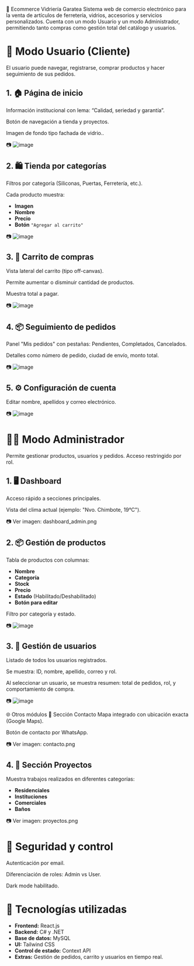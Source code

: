 🛒 Ecommerce Vidriería Garatea
Sistema web de comercio electrónico para la venta de artículos de ferretería, vidrios, accesorios y servicios personalizados. Cuenta con un modo Usuario y un modo Administrador, permitiendo tanto compras como gestión total del catálogo y usuarios.

# 👤 Modo Usuario (Cliente)
El usuario puede navegar, registrarse, comprar productos y hacer seguimiento de sus pedidos.


## 1. 🏠 Página de inicio
Información institucional con lema: “Calidad, seriedad y garantía”.

Botón de navegación a tienda y proyectos.

Imagen de fondo tipo fachada de vidrio..

📷 ![image](https://github.com/user-attachments/assets/f925cbbd-f243-4a39-b27a-39708d3d28e5)

## 2. 🛍️ Tienda por categorías
Filtros por categoría (Siliconas, Puertas, Ferretería, etc.).

Cada producto muestra:

- **Imagen**
- **Nombre**
- **Precio**
- **Botón** `"Agregar al carrito"`

📷 ![image](https://github.com/user-attachments/assets/a58f0664-e49f-41f1-b478-9112b9c4128e)

## 3. 🛒 Carrito de compras
Vista lateral del carrito (tipo off-canvas).

Permite aumentar o disminuir cantidad de productos.

Muestra total a pagar.

📷 ![image](https://github.com/user-attachments/assets/b40d3556-6963-46e3-bb92-d31099dfe9c9)


## 4. 📦 Seguimiento de pedidos
Panel "Mis pedidos" con pestañas: Pendientes, Completados, Cancelados.

Detalles como número de pedido, ciudad de envío, monto total.

📷 ![image](https://github.com/user-attachments/assets/81890b0b-62e5-4957-820e-a2d4ef3adcb6)

## 5. ⚙️ Configuración de cuenta
Editar nombre, apellidos y correo electrónico.

📷 ![image](https://github.com/user-attachments/assets/178028cf-8d48-4a3d-9934-8b895032d910)

# 🧑‍💼 Modo Administrador
Permite gestionar productos, usuarios y pedidos. Acceso restringido por rol.

## 1. 🖥️ Dashboard
Acceso rápido a secciones principales.

Vista del clima actual (ejemplo: "Nvo. Chimbote, 19°C").

📷 Ver imagen: dashboard_admin.png

## 2. 📦 Gestión de productos
Tabla de productos con columnas:

- **Nombre**
- **Categoría**
- **Stock**
- **Precio**
- **Estado** (Habilitado/Deshabilitado)
- **Botón para editar**

Filtro por categoría y estado.

📷 ![image](https://github.com/user-attachments/assets/b6c67e22-6e7e-4df7-837d-c3c8d40e2865)

## 3. 👥 Gestión de usuarios
Listado de todos los usuarios registrados.

Se muestra: ID, nombre, apellido, correo y rol.

Al seleccionar un usuario, se muestra resumen: total de pedidos, rol, y comportamiento de compra.

📷 ![image](https://github.com/user-attachments/assets/c0d5cf1e-30fa-4b28-b01b-f4aeb48cd085)


🌐 Otros módulos
📍 Sección Contacto
Mapa integrado con ubicación exacta (Google Maps).

Botón de contacto por WhatsApp.

📷 Ver imagen: contacto.png

## 4. 🏢 Sección Proyectos
Muestra trabajos realizados en diferentes categorías:

- **Residenciales**
- **Instituciones**
- **Comerciales**
- **Baños**

📷 Ver imagen: proyectos.png

# 🔐 Seguridad y control
Autenticación por email.

Diferenciación de roles: Admin vs User.

Dark mode habilitado.

# 🧰 Tecnologías utilizadas

- **Frontend:** React.js
- **Backend:** C# y .NET
- **Base de datos:** MySQL
- **UI:** Tailwind CSS
- **Control de estado:** Context API
- **Extras:** Gestión de pedidos, carrito y usuarios en tiempo real.
